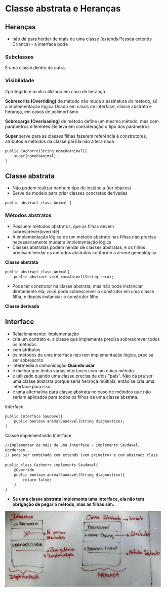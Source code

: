 # Classe abstrata e Heranças

## Heranças
- não dá para herdar de mais de uma classe (extends Pessoa extends Crianca) - a interface pode

### Subclasses
É uma classe dentro da outra.

### Visibilidade

#protegido é muito utilizado em caso de herança

**Sobrescrita (Overriding)** de método não muda a assinatura do método, só a implementação lógica
Usado em casos de interface, classe abstrata e herança, em casos de polimorfismo

**Sobrecarga (Overloading)** de método define um mesmo método, mas com parâmetros diferentes
Ele leva em consideração o tipo dos parâmetros

**Super** serve para as classes filhas fazerem referência à construtores, atributos e métodos da classe pai
Ela não altera nada

```
public Cachorro(String nomeDoAnimal){
    super(nomeDoAnimal);
}
```

## Classe abstrata
- Não podem realizar nenhum tipo de instância (ter objetos)
- Serve de modelo para criar classes concretas derivadas

```
public abstract class Animal {
```

### Métodos abstratos

- Possuem métodos abstratos, que as filhas devem sobrescrever(override)
- A implementação lógica de um método abstrato nas filhas não precisa necessariamente mudar a implementação lógica
- Classes abstratas podem herdar de classes abstratas, e os filhos precisam herdar os métodos abstratos conforme a árvore genealógica.

**Classe abstrata**
```
public abstract class Animal{
    public abstract void racaAnimal(String raca);
```

- Pode ter construtor na classe abstrata, mas não pode instanciar diretamente ela, você pode sobrescrever o construtor em uma classe filha, e depois instanciar o construtor filho

**Classe derivada**


## Interface
- Relacionamento: implementação
- cria um contrato e, a classe que implementa precisa sobrescrever todos os métodos.
- sem atributos
- os métodos de uma interface não tem implementação lógica, precisa ser sobrescrito
- intermedia a comunicação
**Quando usar**
- é melhor que tenha várias interfaces com um único método
- é utilizado quando uma classe precisa de dois "pais". Não dá pra ser uma classe abstrata porque seria herança múltipla, então se cria uma interface para isso
- é uma alternativa para classe abstrata no caso de métodos que não seriam aplicados para todos os filhos de uma classe abstrata.

Interface

```
public interface Saudavel{
    public boolean animalSaudavel(String diagnostico);
}
```

Classe implementando Interface

```
//implementar de mais de uma interface - implements Saudavel, Gorduroso...
// pode ser combinado com extends (vem primeiro) e com abstract class

public class Cachorro implements Saudavel{ 
    @Override
    public boolean animalSaudavel(String diagnostico){
        return false;
    }
}
```

- **Se uma classe abstrata implementa uma interface, ela não tem obrigação de pegar o método, mas as filhas sim.**

![Diferenças entre classe abstrata e interface no UML](src/br/digitalHouse/herancaClasseAbstrata/diferenca-classe-interface-uml.jpg)


